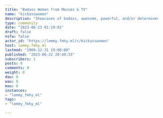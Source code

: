 ```yaml
---
title: "Badass Women from Movies & TV" 
name: "kickasswomen"
description: "Showcases of badass, awesome, powerful, and/or determined women from your favorite media. Absolutely no NSFW or suggestive content allowed."
type: community
date: "2023-06-23 01:19:01"
draft: false
nsfw: false
actor_id: "https://lemmy.fmhy.ml/c/kickasswomen"
host: lemmy.fmhy.ml
lastmod: "1969-12-31 19:00:00"
published: "2023-06-22 20:49:33"
subscribers: 1
posts: 0
comments: 0
weight: 0
dau: 0
wau: 0
mau: 0
instances:
- "lemmy_fmhy_ml"
tags: 
- "lemmy_fmhy_ml"

---
```

